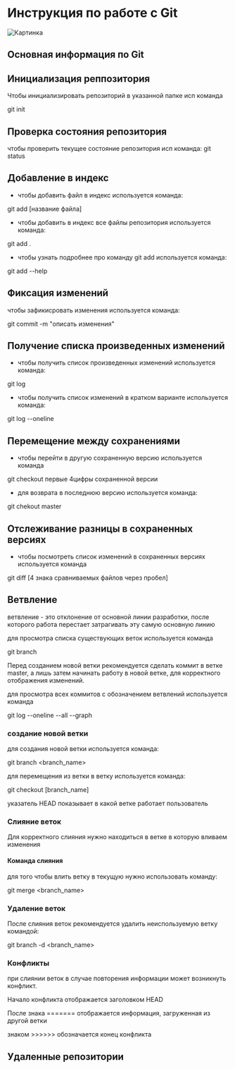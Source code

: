 # **Инструкция по работе с Git**

 ![Картинка](git.jpeg)

## Основная информация по Git

## Инициализация реппозитория

Чтобы инициализировать репозиторий в указанной папке исп команда

git init

## Проверка состояния репозитория

чтобы проверить текущее состояние репозитория исп команда: 
git status

## Добавление в индекс

* чтобы добавить файл в индекс используется команда:

git add [название файла]

* чтобы добавить в индекс все файлы репозитория используется команда:

git add .

* чтобы узнать подробнее про команду git add используется команда:

git add --help

## Фиксация изменений

чтобы зафикисровать изменения используется команда:

git commit -m "описать изменения"

## Получение списка произведенных изменений

 * чтобы получить список произведенных изменений используется команда:

 git log

 * чтобы получить список изменений в кратком варианте используется команда:

 git log --oneline

 ## Перемещение между сохранениями

 * чтобы перейти в другую сохраненную версию используется команда

 git checkout первые 4цифры сохраненной версии

* для возврата в последнюю версию используется команда: 

git chekout master

##  Отслеживание разницы в сохраненных версиях

 * чтобы посмотреть список изменений в сохраненных версиях используется команда

 git diff [4 знака сравниваемых файлов через пробел]

 ## Ветвление
 
ветвление - это отклонение от основной линии разработки, после которого работа перестает затрагивать эту самую основную линию

для просмотра списка существующих веток используется команда

git branch

Перед созданием новой ветки рекомендуется сделать коммит в ветке master, а лишь затем начинать работу в новой ветке, для корректного отображения изменений.

для просмотра всех коммитов с обозначением ветвлений используется команда

git log --oneline --all --graph

### создание новой ветки

для создания новой ветки используется команда:

git branch <branch_name>

для перемещения из ветки в ветку используется команда:

git checkout [branch_name] 

указатель HEAD показывает в какой ветке работает пользователь

### Слияние веток

Для корректного слияния нужно находиться в ветке в которую вливаем изменения

#### Команда слияния

для того чтобы влить ветку в текущую нужно использовать команду:

git merge <branch_name>

### Удаление веток

После слияния веток рекомендуется удалить неиспользуемую ветку командой:

git branch -d <branch_name>

### Конфликты

при слиянии веток в случае повторения информации может возникнуть конфликт. 

Начало конфликта отображается заголовком HEAD

После знака ======= отображается информация, загруженная из другой ветки

знаком >>>>>> обозначается конец конфликта

## Удаленные репозитории 